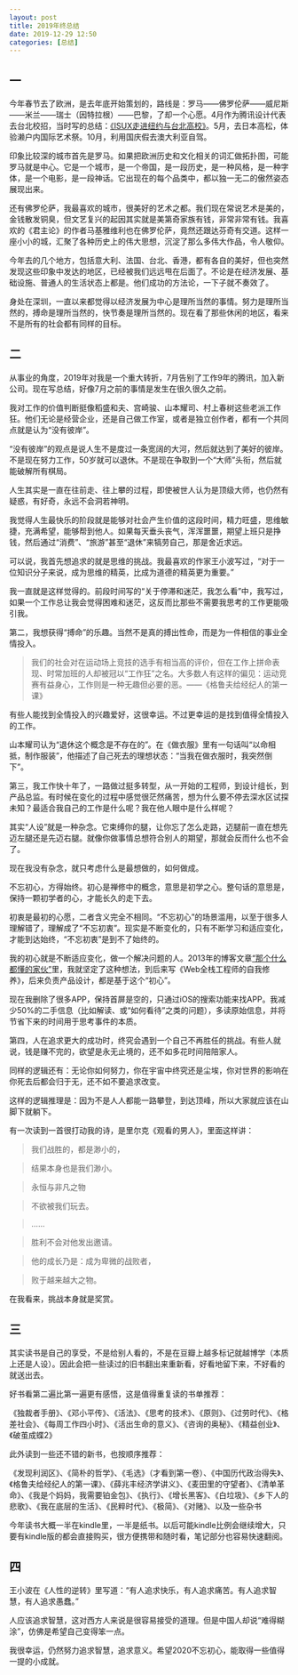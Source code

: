 ```yaml
---
layout: post
title: 2019年终总结
date: 2019-12-29 12:50
categories: [总结]
---
```



## 一

今年春节去了欧洲，是去年底开始策划的，路线是：罗马——佛罗伦萨——威尼斯——米兰——瑞士（因特拉根）——巴黎，了却一个心愿。4月作为腾讯设计代表去台北校招，当时写的总结：[《ISUX走进纽约与台北高校》](https://isux.tencent.com/articles/isux-campus-2019-summer.html)。5月，去日本高松，体验濑户内国际艺术祭。10月，利用国庆假去澳大利亚自驾。

印象比较深的城市首先是罗马。如果把欧洲历史和文化相关的词汇做拓扑图，可能罗马就是中心。它是一个城市，是一个帝国，是一段历史，是一种风格，是一种字体，是一个电影，是一段神话。它出现在的每个品类中，都以独一无二的傲然姿态展现出来。

还有佛罗伦萨，我最喜欢的城市，很美好的艺术之都。我们现在常说艺术是美的，金钱散发铜臭，但文艺复兴的起因其实就是美第奇家族有钱，非常非常有钱。我喜欢的《君主论》的作者马基雅维利也在佛罗伦萨，竟然还跟达芬奇有交道。这样一座小小的城，汇聚了各种历史上的伟大思想，沉淀了那么多伟大作品，令人敬仰。

今年去的几个地方，包括意大利、法国、台北、香港，都有各自的美好，但也突然发现这些印象中发达的地区，已经被我们远远甩在后面了。不论是在经济发展、基础设施、普通人的生活状态上都是。他们成功的方法论，一下子就不奏效了。

身处在深圳，一直以来都觉得以经济发展为中心是理所当然的事情。努力是理所当然的，搏命是理所当然的，快节奏是理所当然的。现在看了那些休闲的地区，看来不是所有的社会都有同样的目标。

## 二

从事业的角度，2019年对我是一个重大转折，7月告别了工作9年的腾讯，加入新公司。现在写总结，好像7月之前的事情是发生在很久很久之前。

我对工作的价值判断挺像稻盛和夫、宫崎骏、山本耀司、村上春树这些老派工作狂。他们无论是经营企业，还是自己做工作室，或者是独立创作者，都有一个共同点就是认为“没有彼岸”。

“没有彼岸”的观点是说人生不是度过一条宽阔的大河，然后就达到了美好的彼岸。不是现在努力工作，50岁就可以退休。不是现在争取到一个“大师”头衔，然后就能破解所有棋局。

人生其实是一直在往前走、往上攀的过程，即使被世人认为是顶级大师，也仍然有疑惑，有好奇，永远不会洞若神明。

我觉得人生最快乐的阶段就是能够对社会产生价值的这段时间，精力旺盛，思维敏捷，充满希望，能够帮到他人。如果每天垂头丧气，浑浑噩噩，期望上班只是挣钱，然后通过“消费”、“旅游”甚至“退休”来犒劳自己，那是舍近求远。

可以说，我首先想追求的就是思维的挑战。我最喜欢的作家王小波写过，“对于一位知识分子来说，成为思维的精英，比成为道德的精英更为重要。”

我一直就是这样觉得的。前段时间写的“关于停滞和迷茫，我怎么看”中，我写过，如果一个工作总让我会觉得困难和迷茫，这反而比那些不需要我思考的工作更能吸引我。

第二，我想获得“搏命”的乐趣。当然不是真的搏出性命，而是为一件相信的事业全情投入。

> 我们的社会对在运动场上竞技的选手有相当高的评价，但在工作上拼命表现、时常加班的人却被冠以“工作狂”之名。大多数人有这样的偏见：运动竞赛有益身心，工作则是一种无趣但必要的恶。——《格鲁夫给经纪人的第一课》

有些人能找到全情投入的兴趣爱好，这很幸运。不过更幸运的是找到值得全情投入的工作。

山本耀司认为“退休这个概念是不存在的”。在《做衣服》里有一句话叫“以命相抵，制作服装”，他描述了自己死去的理想状态：“当我在做衣服时，我突然倒下”。

第三，我工作快十年了，一路做过挺多转型，从一开始的工程师，到设计组长，到产品总监。有时候在变化的过程中感觉很茫然痛苦，想为什么要不停去深水区试探未知？最适合我自己的工作是什么呢？我在他人眼中是什么样呢？

其实“人设”就是一种杂念。它束缚你的腿，让你忘了怎么走路，迈腿前一直在想先迈左腿还是先迈右腿。就像你做事情总想符合别人的期望，那就会反而什么也不会了。

现在我没有杂念，就只考虑什么是最想做的，如何做成。

不忘初心，方得始终。初心是禅修中的概念，意思是初学之心。整句话的意思是，保持一颗初学者的心，才能长久的走下去。

初衷是最初的心愿，二者含义完全不相同。“不忘初心”的场景滥用，以至于很多人理解错了，理解成了“不忘初衷”。现实是不断变化的，只有不断学习和适应变化，才能到达始终，“不忘初衷”是到不了始终的。

我的初心就是不断适应变化，做一个解决问题的人。2013年的博客文章[“那个什么都懂的家伙”](https://yuguo.us/weblog/a-list-of-three/)里，我就坚定了这种想法，到后来写《Web全栈工程师的自我修养》，后来负责产品设计，都是基于这个“初心”。

现在我删除了很多APP，保持首屏是空的，只通过iOS的搜索功能来找APP。我减少50%的二手信息（比如解读、或“如何看待”之类的问题），多读原始信息，并将节省下来的时间用于思考事件的本质。

第四，人在追求更大的成功时，终究会遇到一个自己不再胜任的挑战。有些人就说，钱是赚不完的，欲望是永无止境的，还不如多花时间陪陪家人。

同样的逻辑还有：无论你如何努力，你在宇宙中终究还是尘埃，你对世界的影响在你死去后都会归于无，还不如不要追求改变。

这样的逻辑推理是：因为不是人人都能一路攀登，到达顶峰，所以大家就应该在山脚下就躺下。

有一次读到一首很打动我的诗，是里尔克《观看的男人》，里面这样讲：

> 我们战胜的，都是渺小的，

> 结果本身也是我们渺小。

> 永恒与非凡之物

> 不欲被我们玩去。

> ……

> 胜利不会对他发出邀请。

> 他的成长乃是：成为卑微的战败者，

> 败于越来越大之物。

在我看来，挑战本身就是奖赏。

## 三

其实读书是自己的享受，不是给别人看的，不是在豆瓣上越多标记就越博学（本质上还是人设）。因此会把一些读过的旧书翻出来重新看，好看地留下来，不好看的就送出去。

好书看第二遍比第一遍更有感悟，这是值得重复读的书单推荐：

《独裁者手册》、《邓小平传》、《活法》、《思考的技术》、《原则》、《过劳时代》、《格差社会》、《每周工作四小时》、《活出生命的意义》、《咨询的奥秘》、《精益创业》、《破茧成蝶2》

此外读到一些还不错的新书，也按顺序推荐：

《发现利润区》、《简朴的哲学》、《毛选》（才看到第一卷）、《中国历代政治得失》、《格鲁夫给经纪人的第一课》、《薛兆丰经济学讲义》、《麦田里的守望者》、《清单革命》、《我是个妈妈，我需要铂金包》、《执行》、《增长黑客》、《白垃圾》、《乡下人的悲歌》、《我在底层的生活》、《民粹时代》、《极简》、《对赌》、以及一些杂书

今年读书大概一半在kindle里，一半是纸书。以后可能kindle比例会继续增大，只要有kindle版的都会直接购买，很方便携带和随时看，笔记部分也容易快速翻阅。

## 四

王小波在《人性的逆转》里写道：“有人追求快乐，有人追求痛苦。有人追求智慧，有人追求愚蠢。”

人应该追求智慧，这对西方人来说是很容易接受的道理。但是中国人却说“难得糊涂”，仿佛是希望自己变得笨一点。

我很幸运，仍然努力追求智慧，追求意义。希望2020不忘初心，能取得一些值得一提的小成就。
